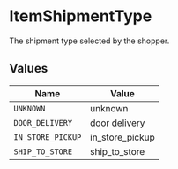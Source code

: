 # ItemShipmentType

The shipment type selected by the shopper.


## Values

| Name              | Value             |
| ----------------- | ----------------- |
| `UNKNOWN`         | unknown           |
| `DOOR_DELIVERY`   | door delivery     |
| `IN_STORE_PICKUP` | in_store_pickup   |
| `SHIP_TO_STORE`   | ship_to_store     |